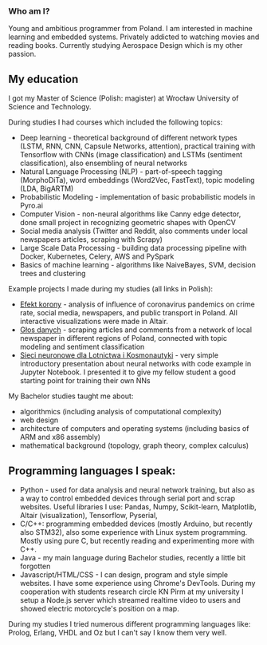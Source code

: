 ### Who am I? 

Young and ambitious programmer from Poland. I am interested in machine learning and embedded systems. Privately addicted to watching movies and reading books. Currently studying Aerospace Design which is my other passion.

## My education 
I got my Master of Science (Polish: magister) at Wrocław University of Science and Technology.

During studies I had courses which included the following topics:
- Deep learning - theoretical background of different network types (LSTM, RNN, CNN, Capsule Networks, attention), practical training with Tensorflow with CNNs (image classification) and LSTMs (sentiment classification), also ensembling of neural networks
- Natural Language Processing (NLP) -  part-of-speech tagging (MorphoDiTa), word embeddings (Word2Vec, FastText), topic modeling (LDA, BigARTM)
- Probabilistic Modeling - implementation of basic probabilistic models in Pyro.ai
- Computer Vision - non-neural algorithms like Canny edge detector, done small project in recognizing geometric shapes with OpenCV
- Social media analysis (Twitter and Reddit, also comments under local newspapers articles, scraping with Scrapy)
- Large Scale Data Processing - building data processing pipeline with Docker, Kubernetes, Celery, AWS and PySpark
- Basics of machine learning - algorithms like NaiveBayes, SVM, decision trees and clustering

Example projects I made during my studies (all links in Polish):
- [Efekt korony](https://efekt-korony.github.io)  - analysis of influence of coronavirus pandemics on crime rate, social media, newspapers, and public transport in Poland. All interactive visualizations were made in Altair.
- [Głos danych](https://smapwr.github.io/posters/2019_2020/pdf/glos_danych.pdf) - scraping articles and comments from a network of local newspaper in different regions of Poland, connected with topic modeling and sentiment classification
- [Sieci neuronowe dla Lotnictwa i Kosmonautyki](https://github.com/chalggg/sieci-neuronowe-lik) - very simple introductory presentation about neural networks with code example in Jupyter Notebook. I presented it to give my fellow student a good starting point for training their own NNs

My Bachelor studies taught me about:
- algorithmics (including analysis of computational complexity)
- web design
- architecture of computers and operating systems (including basics of ARM and x86 assembly)
- mathematical background (topology, graph theory, complex calculus)

## Programming languages I speak:
- Python - used for data analysis and neural network training, but also as a way to control embedded devices through serial port and scrap websites. Useful libraries I use: Pandas, Numpy, Scikit-learn, Matplotlib, Altair (visualization), Tensorflow, Pyserial,
- C/C++: programming embedded devices (mostly Arduino, but recently also STM32), also some experience with Linux system programming. Mostly using pure C, but recently reading and experimenting more with C++.
- Java - my main language during Bachelor studies, recently a little bit forgotten
- Javascript/HTML/CSS - I can design, program and style simple websites. I have some experience using Chrome's DevTools. During my cooperation with students research circle KN Pirm at my university I setup a Node.js server which streamed realtime video to users and showed electric motorcycle's position on a map.



During my studies I tried numerous different programming languages like: Prolog, Erlang, VHDL and Oz but I can't say I know them very well.






<!--
**chalggg/chalggg** is a ✨ _special_ ✨ repository because its `README.md` (this file) appears on your GitHub profile.

Here are some ideas to get you started:

- 🔭 I’m currently working on ...
- 🌱 I’m currently learning ...
- 👯 I’m looking to collaborate on ...
- 🤔 I’m looking for help with ...
- 💬 Ask me about ...
- 📫 How to reach me: ...
- 😄 Pronouns: ...
- ⚡ Fun fact: ...
-->

